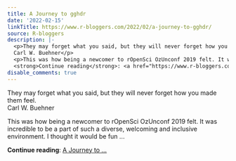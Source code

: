 ```yaml
---
title: A Journey to gghdr
date: '2022-02-15'
linkTitle: https://www.r-bloggers.com/2022/02/a-journey-to-gghdr/
source: R-bloggers
description: |-
  <p>They may forget what you said, but they will never forget how you made them feel.<br />
  Carl W. Buehner</p>
  <p>This was how being a newcomer to rOpenSci OzUnconf 2019 felt. It was incredible to be a part of such a diverse, welcoming and inclusive environment. I thought it would be fun ...</p>
  <strong>Continue reading</strong>: <a href="https://www.r-bloggers.com/2022/02/a-journey-to-gghdr/">A Journey to ...
disable_comments: true
---
```

<p>They may forget what you said, but they will never forget how you made them feel.<br />
Carl W. Buehner</p>
<p>This was how being a newcomer to rOpenSci OzUnconf 2019 felt. It was incredible to be a part of such a diverse, welcoming and inclusive environment. I thought it would be fun ...</p>
<strong>Continue reading</strong>: <a href="https://www.r-bloggers.com/2022/02/a-journey-to-gghdr/">A Journey to ...